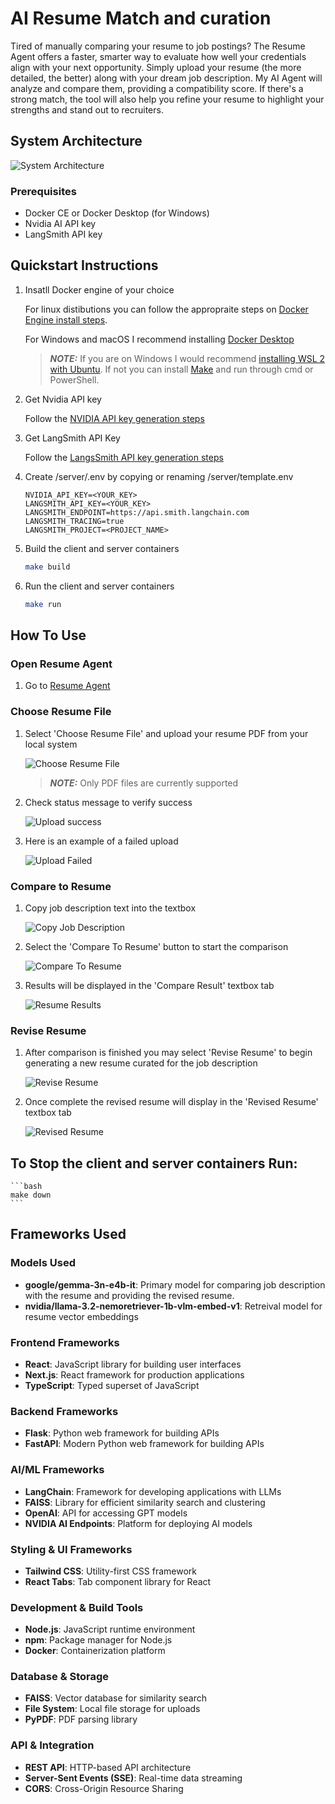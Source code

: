 # AI Resume Match and curation

Tired of manually comparing your resume to job postings? The Resume Agent offers a faster, smarter way to evaluate how well your credentials align with your next opportunity. Simply upload your resume (the more detailed, the better) along with your dream job description. My AI Agent will analyze and compare them, providing a compatibility score. If there's a strong match, the tool will also help you refine your resume to highlight your strengths and stand out to recruiters.

## System Architecture

![System Architecture](img/architecture.png)

### Prerequisites

- Docker CE or Docker Desktop (for Windows)
- Nvidia AI API key
- LangSmith API key

## Quickstart Instructions

1. Insatll Docker engine of your choice

    For linux distibutions you can follow the appropraite steps on [Docker Engine install steps](https://docs.docker.com/engine/install/).

    For Windows and macOS I recommend installing [Docker Desktop](https://docs.docker.com/desktop/setup/install/windows-install/)

    > **_NOTE:_** If you are on Windows I would recommend [installing WSL 2 with Ubuntu](https://documentation.ubuntu.com/wsl/latest/howto/install-ubuntu-wsl2/). If not you can install [Make](https://gnuwin32.sourceforge.net/packages/make.htm) and run through cmd or PowerShell.


1. Get Nvidia API key

    Follow the [NVIDIA API key generation steps](https://docs.nvidia.com/nim/large-language-models/latest/getting-started.html#generate-an-api-key)

1. Get LangSmith API Key

    Follow the [LangsSmith API key generation steps](https://docs.smith.langchain.com/administration/how_to_guides/organization_management/create_account_api_key)

1. Create /server/.env by copying or renaming /server/template.env
    ```
    NVIDIA_API_KEY=<YOUR_KEY>
    LANGSMITH_API_KEY=<YOUR_KEY>
    LANGSMITH_ENDPOINT=https://api.smith.langchain.com
    LANGSMITH_TRACING=true
    LANGSMITH_PROJECT=<PROJECT_NAME>
    ```

1. Build the client and server containers
    ```bash
    make build
    ```

1. Run the client and server containers
    ```bash
    make run
    ```

## How To Use

### Open Resume Agent

1. Go to [Resume Agent](http://127.0.0.1:3000/)

### Choose Resume File

1. Select 'Choose Resume File' and upload your resume PDF from your local system 


    ![Choose Resume File](img/ui-upload.png)
    > **_NOTE:_** Only PDF files are currently supported

1. Check status message to verify success

    ![Upload success](img/ui-upload-success.png)

1. Here is an example of a failed upload

    ![Upload Failed](img/ui-upload-failed.png)

### Compare to Resume

1. Copy job description text into the textbox

    ![Copy Job Description](img/ui-compare-1.png)

1. Select the 'Compare To Resume' button to start the comparison

    ![Compare To Resume](img/ui-compare-2.png)

1. Results will be displayed in the 'Compare Result' textbox tab

    ![Resume Results](img/ui-compare-result.png)

### Revise Resume

1. After comparison is finished you may select 'Revise Resume' to begin generating a new resume curated for the job description

    ![Revise Resume](img/ui-revise-1.png)

1. Once complete the revised resume will display in the 'Revised Resume' textbox tab

    ![Revised Resume](img/ui-revise-result.png)


## To Stop the client and server containers Run:
    ```bash
    make down
    ```

## Frameworks Used

### Models Used
- **google/gemma-3n-e4b-it**: Primary model for comparing job description with the resume and providing the revised resume.
- **nvidia/llama-3.2-nemoretriever-1b-vlm-embed-v1**: Retreival model for resume vector embeddings

### Frontend Frameworks
- **React**: JavaScript library for building user interfaces
- **Next.js**: React framework for production applications
- **TypeScript**: Typed superset of JavaScript

### Backend Frameworks
- **Flask**: Python web framework for building APIs
- **FastAPI**: Modern Python web framework for building APIs

### AI/ML Frameworks
- **LangChain**: Framework for developing applications with LLMs
- **FAISS**: Library for efficient similarity search and clustering
- **OpenAI**: API for accessing GPT models
- **NVIDIA AI Endpoints**: Platform for deploying AI models

### Styling & UI Frameworks
- **Tailwind CSS**: Utility-first CSS framework
- **React Tabs**: Tab component library for React

### Development & Build Tools
- **Node.js**: JavaScript runtime environment
- **npm**: Package manager for Node.js
- **Docker**: Containerization platform

### Database & Storage
- **FAISS**: Vector database for similarity search
- **File System**: Local file storage for uploads
- **PyPDF**: PDF parsing library

### API & Integration
- **REST API**: HTTP-based API architecture
- **Server-Sent Events (SSE)**: Real-time data streaming
- **CORS**: Cross-Origin Resource Sharing
